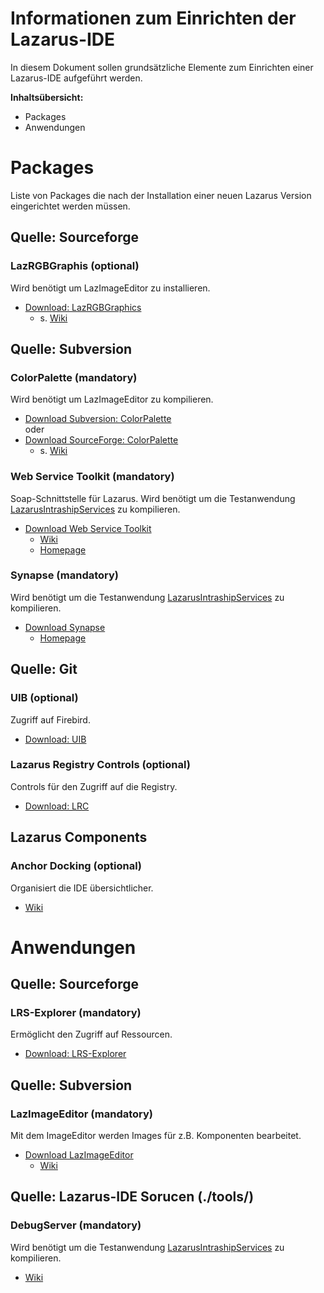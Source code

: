Informationen zum Einrichten der Lazarus-IDE
============================================

In diesem Dokument sollen grundsätzliche Elemente zum Einrichten einer Lazarus-IDE aufgeführt werden.

**Inhaltsübersicht:**

- Packages
- Anwendungen


Packages
========

Liste von Packages die nach der Installation einer neuen Lazarus Version eingerichtet werden müssen. 

## Quelle: Sourceforge
### LazRGBGraphis (optional)
Wird benötigt um LazImageEditor zu installieren.

* [Download: LazRGBGraphics](http://sourceforge.net/projects/lazarus-ccr/files/LazRGBGraphics/ "LazRGBGraphics")
    * s. [Wiki](http://wiki.lazarus.freepascal.org/LazRGBGraphics "Wiki")

## Quelle: Subversion
### ColorPalette (mandatory) 
Wird benötigt um LazImageEditor zu kompilieren.

* [Download Subversion: ColorPalette](https://svn.code.sf.net/p/lazarus-ccr/svn/components/colorpalette "ColorPalette")    
oder
* [Download SourceForge: ColorPalette](http://sourceforge.net/projects/lazarus-ccr/files/ColorPalette/ "ColorPalette")
    * s. [Wiki](http://wiki.lazarus.freepascal.org/ColorPalette "Wiki")


### Web Service Toolkit (mandatory)
Soap-Schnittstelle für Lazarus. Wird benötigt um die Testanwendung [LazarusIntrashipServices](https://github.com/AlfredGerke/LazarusIntrashipServices "LIS") zu kompilieren.

* [Download Web Service Toolkit](https://svn.code.sf.net/p/lazarus-ccr/svn/wst/trunk "Web Service Toolkit")
    * [Wiki](http://wiki.lazarus.freepascal.org/Web_Service_Toolkit "Wiki")
    * [Homepage](https://sites.google.com/site/inoussa12/webservicetoolkitforfpc%26lazarus "Homepage")     


### Synapse (mandatory)
Wird benötigt um die Testanwendung [LazarusIntrashipServices](https://github.com/AlfredGerke/LazarusIntrashipServices "LIS") zu kompilieren.

* [Download Synapse](https://svn.code.sf.net/p/synalist/code/synapse "Synapse")
    * [Homepage](http://synapse.ararat.cz/doku.php/download "Hompage")


## Quelle: Git
### UIB (optional)
Zugriff auf Firebird.

* [Download: UIB](https://code.google.com/p/uib "UIB")


### Lazarus Registry Controls (optional)
Controls für den Zugriff auf die Registry.

* [Download: LRC](https://github.com/AlfredGerke/LazarusRegistryControls "LRC")


## Lazarus Components
### Anchor Docking (optional)
Organisiert die IDE übersichtlicher.

* [Wiki](http://wiki.freepascal.org/Anchor_Docking "Wiki")



Anwendungen
===========

## Quelle: Sourceforge
### LRS-Explorer (mandatory)
Ermöglicht den Zugriff auf Ressourcen.

* [Download: LRS-Explorer](http://sourceforge.net/projects/lrsexplorer/ "LRS-Explorer")


## Quelle: Subversion
### LazImageEditor (mandatory)
Mit dem ImageEditor werden Images für z.B. Komponenten bearbeitet.

* [Download LazImageEditor](https://svn.code.sf.net/p/lazarus-ccr/svn/applications/lazimageeditor "LazImageEditor")
    * [Wiki](http://wiki.lazarus.freepascal.org/Lazarus_Image_Editor "Wiki")


## Quelle: Lazarus-IDE Sorucen (./tools/)
### DebugServer (mandatory)
Wird benötigt um die Testanwendung [LazarusIntrashipServices](https://github.com/AlfredGerke/LazarusIntrashipServices "LIS") zu kompilieren.

* [Wiki](http://wiki.lazarus.freepascal.org/DebugServer "Wiki")
